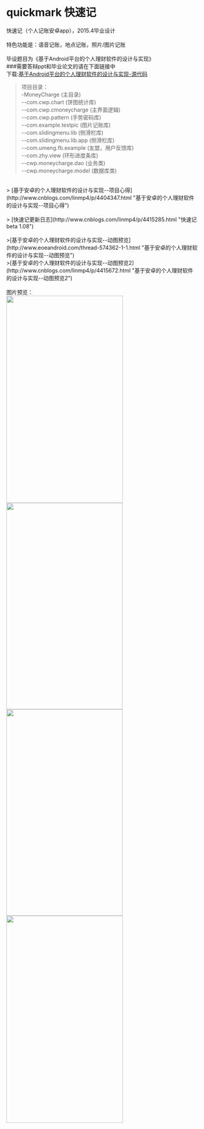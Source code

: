 # quickmark 快速记

快速记（个人记账安卓app），2015.4毕业设计<br><br>
特色功能是：语音记账，地点记账，照片/图片记账<br><br>
毕设题目为《基于Android平台的个人理财软件的设计与实现》<br>
###需要答辩ppt和毕业论文的请在下面链接中<br>下载:[基于Android平台的个人理财软件的设计与实现-源代码](http://download.csdn.net/detail/linmp4/8693147 "基于Android平台的个人理财软件的设计与实现-源代码")
<br>

>项目目录：<br>
>-MoneyCharge (主目录)<br>
>--com.cwp.chart (饼图统计库)<br>
>--com.cwp.cmoneycharge (主界面逻辑)<br>
>--com.cwp.pattern (手势密码库)<br>
>--com.example.testpic (图片记账库)<br>
>--com.slidingmenu.lib (侧滑栏库)<br>
>--com.slidingmenu.lib.app (侧滑栏库)<br>
>--com.umeng.fb.example (友盟，用户反馈库)<br>
>--com.zhy.view (环形进度条库)<br>
>--cwp.moneycharge.dao (业务类)<br>
>--cwp.moneycharge.model (数据库类)<br>

<br>
> [基于安卓的个人理财软件的设计与实现--项目心得](http://www.cnblogs.com/linmp4/p/4404347.html "基于安卓的个人理财软件的设计与实现--项目心得")<br><br>
> [快速记更新日志](http://www.cnblogs.com/linmp4/p/4415285.html "快速记 beta 1.08")<br><br>
>[基于安卓的个人理财软件的设计与实现--动图预览](http://www.eoeandroid.com/thread-574362-1-1.html "基于安卓的个人理财软件的设计与实现--动图预览")<br>
>[基于安卓的个人理财软件的设计与实现--动图预览2](http://www.cnblogs.com/linmp4/p/4415672.html "基于安卓的个人理财软件的设计与实现--动图预览2")
<br>

<br>
图片预览：<br>
<img src="http://images.cnitblog.com/blog2015/742046/201504/102113330559472.png" alt="" width="306" height="544" />
<img src="http://images.cnitblog.com/blog2015/742046/201504/102114008053195.png" alt="" width="305" height="542" />
<img src="http://images.cnitblog.com/blog2015/742046/201504/102114244305877.png" alt="" width="305" height="542" />
<img src="http://images.cnitblog.com/blog2015/742046/201504/102114438996763.png" alt="" width="306" height="544" />